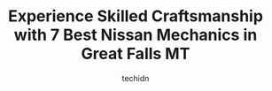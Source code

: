 ---
layout: ampstory
image: https://images.unsplash.com/photo-1567346495660-baf9ca9d661a?ixlib=rb-4.0.3&ixid=MnwxMjA3fDB8MHxwaG90by1wYWdlfHx8fGVufDB8fHx8&auto=format&fit=crop&w=640&h=853&q=80
author: techidn
featured: false
description: For top-quality automotive repairs and maintenance, visit the 7 best Nissan Mechanic in Great Falls MT, USA. Their reputation for excellence and their dedication to customer satisfaction mak
title: Experience Skilled Craftsmanship with 7 Best Nissan Mechanics in Great Falls MT
cover:
   title: Experience Skilled Craftsmanship with 7 Best Nissan Mechanics in Great Falls MT
   subtitle: Rickpate
   background: https://images.unsplash.com/photo-1567346495660-baf9ca9d661a?ixlib=rb-4.0.3&ixid=MnwxMjA3fDB8MHxwaG90by1wYWdlfHx8fGVufDB8fHx8&auto=format&fit=crop&w=640&h=853&q=80

pages: 
 - layout: thirds
   top: <h1>#1 Carnahans Towing & Repair, Inc.</h1>
   bottom: "<p>I had a crash while I was pulling a trailer with my F150 pickup truck. Carnahans towing gave top of the line customer service! Zach and Travis got the wreck cleaned up</p>"
   background: https://www.knot35.com/toplist/wp-content/uploads/2023/06/best-nissan-mechanic-1-in-great-falls-mt-1685841046.jpeg
   backgroundblur: true
 - layout: thirds
   top: <h1>#2 Carls Autocare & Towing</h1>
   bottom: "<p>2300 10th Ave S, Great Falls, MT 59405, United States</p>"
   background: https://www.knot35.com/toplist/wp-content/uploads/2023/06/best-nissan-mechanic-2-in-great-falls-mt-1685841047.jpeg
   cta:
      link: https://www.knot35.com/toplist/experience-skilled-craftsmanship-with-7-best-nissan-mechanics-in-great-falls-mt/
      text: Experience Skilled Craftsmanship with 7 Best Nissan Mechanics in Great Falls MT
 - layout: thirds
   top: <h1>#3 15th Street Service Center</h1>
   bottom: "<p>1501 10th Ave S, Great Falls, MT 59405, United States</p>"
   background: https://www.knot35.com/toplist/wp-content/uploads/2023/06/best-nissan-mechanic-3-in-great-falls-mt-1685841048.jpeg
   cta:
      link: https://www.knot35.com/toplist/experience-skilled-craftsmanship-with-7-best-nissan-mechanics-in-great-falls-mt/
      text: Experience Skilled Craftsmanship with 7 Best Nissan Mechanics in Great Falls MT
 - layout: thirds
   top: <h1>#4 Fritzs Auto Repair</h1>
   bottom: "<p>523 2nd Ave S, Great Falls, MT 59405, United States</p>"
   background: https://images.unsplash.com/photo-1496096265110-f83ad7f96608?ixlib=rb-4.0.3&ixid=MnwxMjA3fDB8MHxwaG90by1wYWdlfHx8fGVufDB8fHx8&auto=format&fit=crop&w=640&h=853&q=80
   cta:
      link: https://www.knot35.com/toplist/experience-skilled-craftsmanship-with-7-best-nissan-mechanics-in-great-falls-mt/
      text: Experience Skilled Craftsmanship with 7 Best Nissan Mechanics in Great Falls MT
 - layout: thirds
   top: <h1>#5 High Tech Automotive</h1>
   bottom: "<p>2324 10th Ave S, Great Falls, MT 59405, United States</p>"
   background: https://images.unsplash.com/photo-1522441815192-d9f04eb0615c?ixlib=rb-4.0.3&ixid=MnwxMjA3fDB8MHxwaG90by1wYWdlfHx8fGVufDB8fHx8&auto=format&fit=crop&w=640&h=853&q=80
   cta:
      link: https://www.knot35.com/toplist/experience-skilled-craftsmanship-with-7-best-nissan-mechanics-in-great-falls-mt/
      text: Experience Skilled Craftsmanship with 7 Best Nissan Mechanics in Great Falls MT
 - layout: thirds
   top: <h1>#6 S & D Automotive Repair</h1>
   bottom: "<p>4201 2nd Ave N, Great Falls, MT 59405, United States</p>"
   background: https://images.unsplash.com/photo-1614648718611-0635f29016cb?ixlib=rb-4.0.3&ixid=MnwxMjA3fDB8MHxwaG90by1wYWdlfHx8fGVufDB8fHx8&auto=format&fit=crop&w=640&h=853&q=80
   cta:
      link: https://www.knot35.com/toplist/experience-skilled-craftsmanship-with-7-best-nissan-mechanics-in-great-falls-mt/
      text: Experience Skilled Craftsmanship with 7 Best Nissan Mechanics in Great Falls MT
 - layout: thirds
   top: <h1>#7 Taylors Auto Max Service</h1>
   bottom: "<p>4100 10th Ave S, Great Falls, MT 59405, United States</p>"
   background: https://images.unsplash.com/photo-1546497974-b213c9efb599?ixlib=rb-4.0.3&ixid=MnwxMjA3fDB8MHxwaG90by1wYWdlfHx8fGVufDB8fHx8&auto=format&fit=crop&w=640&h=853&q=80
   cta:
      link: https://www.knot35.com/toplist/experience-skilled-craftsmanship-with-7-best-nissan-mechanics-in-great-falls-mt/
      text: Experience Skilled Craftsmanship with 7 Best Nissan Mechanics in Great Falls MT
 - layout: thirds
   middle: Continue reading...
   background: https://images.unsplash.com/photo-1567095761054-7a02e69e5c43?ixlib=rb-4.0.3&ixid=MnwxMjA3fDB8MHxwaG90by1wYWdlfHx8fGVufDB8fHx8&auto=format&fit=crop&w=640&h=853&q=80
   cta:
      link: https://www.knot35.com/toplist/experience-skilled-craftsmanship-with-7-best-nissan-mechanics-in-great-falls-mt/
      text: Experience Skilled Craftsmanship with 7 Best Nissan Mechanics in Great Falls MT
      
---